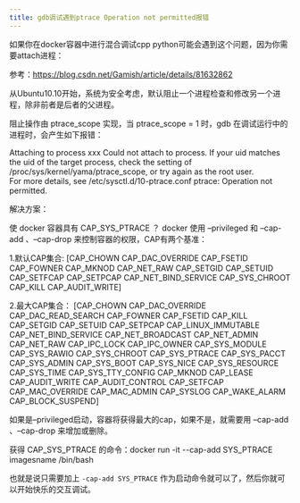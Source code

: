 ```yaml
---
title: gdb调试遇到ptrace Operation not permitted报错
---
```


如果你在docker容器中进行混合调试cpp python可能会遇到这个问题，因为你需要attach进程：

参考：<https://blog.csdn.net/Gamish/article/details/81632862>

从Ubuntu10.10开始，系统为安全考虑，默认阻止一个进程检查和修改另一个进程，除非前者是后者的父进程。

阻止操作由 ptrace_scope 实现，当 ptrace_scope = 1 时，gdb 在调试运行中的进程时，会产生如下报错：

Attaching to process xxx
Could not attach to process.  If your uid matches the uid of the target process,
check the setting of /proc/sys/kernel/yama/ptrace_scope, or try again as the root user.  
For more details, see /etc/sysctl.d/10-ptrace.conf
ptrace: Operation not permitted.

解决方案：

使 docker 容器具有 CAP_SYS_PTRACE ？
docker 使用 –privileged 和 –cap-add 、–cap-drop 来控制容器的权限，CAP有两个基准：

1.默认CAP集合:
[CAP_CHOWN CAP_DAC_OVERRIDE CAP_FSETID CAP_FOWNER CAP_MKNOD CAP_NET_RAW CAP_SETGID CAP_SETUID CAP_SETFCAP CAP_SETPCAP CAP_NET_BIND_SERVICE CAP_SYS_CHROOT CAP_KILL CAP_AUDIT_WRITE]

2.最大CAP集合：
[CAP_CHOWN CAP_DAC_OVERRIDE CAP_DAC_READ_SEARCH CAP_FOWNER CAP_FSETID CAP_KILL CAP_SETGID CAP_SETUID CAP_SETPCAP CAP_LINUX_IMMUTABLE CAP_NET_BIND_SERVICE CAP_NET_BROADCAST CAP_NET_ADMIN CAP_NET_RAW CAP_IPC_LOCK CAP_IPC_OWNER CAP_SYS_MODULE CAP_SYS_RAWIO CAP_SYS_CHROOT CAP_SYS_PTRACE CAP_SYS_PACCT CAP_SYS_ADMIN CAP_SYS_BOOT CAP_SYS_NICE CAP_SYS_RESOURCE CAP_SYS_TIME CAP_SYS_TTY_CONFIG CAP_MKNOD CAP_LEASE CAP_AUDIT_WRITE CAP_AUDIT_CONTROL CAP_SETFCAP CAP_MAC_OVERRIDE CAP_MAC_ADMIN CAP_SYSLOG CAP_WAKE_ALARM CAP_BLOCK_SUSPEND]

如果是–privileged启动，容器将获得最大的cap，如果不是，就需要用 –cap-add 、–cap-drop 来增加或删除。

获得 CAP_SYS_PTRACE 的命令：docker run -it --cap-add SYS_PTRACE imagesname /bin/bash

也就是说只需要加上 `-cap-add SYS_PTRACE` 作为启动命令就可以了，然后你就可以开始快乐的交互调试。
